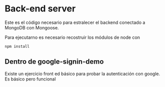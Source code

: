 # Back-end server

Este es el código necesario para estralecer el backend conectado a MongoDB con Mongoose.

Para ejecutarno es necesario recostruir los módulos de node con 

```
npm install
```

## Dentro de google-signin-demo
Existe un ejercicio front ed básico para probar la autenticación con google.
Es básico pero funcional